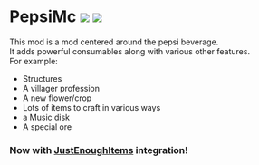 # PepsiMc ![](https://cf.way2muchnoise.eu/486512.svg) ![](https://cf.way2muchnoise.eu/versions/486512.svg)
This mod is a mod centered around the pepsi beverage.  
It adds powerful consumables along with various other features. <br>
For example:

- Structures
- A villager profession
- A new flower/crop
- Lots of items to craft in various ways
- a Music disk
- A special ore


### Now with [JustEnoughItems](https://github.com/mezz/JustEnoughItems) integration!
